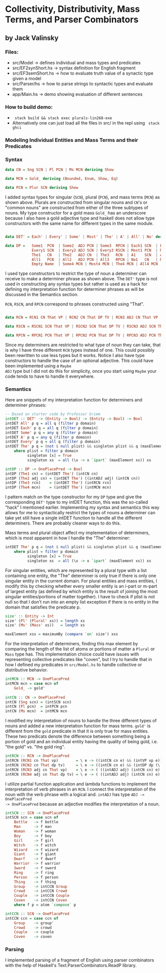 # Collectivity, Distributivity, Mass Terms, and Parser Combinators
## by Jack Valinsky


### Files:
- src/Model          &rarr; defines individual and mass types and predicates
- src/EF2synShort.hs &rarr; syntax definition for English fragment
- src/EF3semShort.hs &rarr; how to evaluate truth value of a synactic type given a model
- src/Parser/hs      &rarr; how to parse strings to syntactic types and evaluate them
- app/Main.hs        &rarr; demo showing evaluation of different sentences


### How to build demo:
- <code> stack build && stack exec plurals-lin268-exe </code>
- Alternatively one can just load all the files in src/ in the repl using <code> stack ghci </code>

### Modeling Individual Entities and Mass Terms and their Predicates


### Syntax

```haskell
data CN = Sng SCN | Pl PCN | Ms MCN deriving Show 

data MCN = Gold_ deriving (Bounded, Enum, Show, Eq)

data PCN = Plur SCN deriving Show
```

I added syntax types for singular (<code>SCN</code>), plural (<code>PCN</code>), and mass terms (<code>MCN</code>) as shown above. 
Plurals are constructed from singular nouns and <code>CN</code>'s or "common nouns" are constructed from either of the three subtypes of nouns.
My type constructor for a gold mass <code>Gold_</code> has an underscore because I also have a gold adjective type and haskell does not
allow type constructors with the same name for different types in the same module. 

```haskell

data DET' = Each' | Every' | Some' | Most' | The' | A' | All' | No' deriving Show

data DP =   Some1  PCN  | Some2  ADJ PCN | Some3  RPCN | Each1 SCN  | Each2 ADJ SCN | Each3 RSCN |
            Every1 SCN  | Every2 ADJ SCN | Every3 RSCN | Most1 PCN  | Most2 ADJ PCN | Most3 RPCN |
            The1   CN   | The2   ADJ CN  | The3   RCN  | A1    SCN  | A2    ADJ SCN | A3    RSCN |
            All1   PCN  | All2   ADJ PCN | All3   RPCN | No1   CN   | No2   ADJ CN  | No3   RCN  | 
            Empty Name  | Some4 MCN | Most4 MCN | The4 MCN | All4 MCN | No4 MCN deriving Show
```

I used type constructors to restrict the type of noun a determiner can receive to make a determiner phrase as shown above.
The <code>DET'</code> type is not used in constructing any syntax types but rather is used as a hack for defining my interpretation
function for determiner phrases as will be discussed in the Semantics section.

<code>RCN</code>, <code>RSCN</code>, and <code>RPCN</code> correspond to phrases constructed using "That". 

```haskell

data RCN = RCN1 CN That VP | RCN2 CN That DP TV | RCN3 ADJ CN That VP | RCN4 ADJ CN That DP TV deriving Show

data RSCN = RSCN1 SCN That VP | RSCN2 SCN That DP TV | RSCN3 ADJ SCN That VP | RSCN4 ADJ SCN That DP TV deriving Show

data RPCN = RPCN1 PCN That VP | RPCN2 PCN That DP TV | RPCN3 ADJ PCN That VP | RPCN4 ADJ PCN That DP TV deriving Show
```

Since my determiners are
restricted to what type of noun they can take, that is why I have three different <code>RCN</code> types instead of one. This could
possibly been rewritten to use less types but it works. Notice I also have type constructors to handle the case of an optional adjective.
This could have been implemented using a <code>Maybe ADJ</code> type but I did not do this for simplicity, once you start using <code>Maybe</code>
your code tends to have to handle it everywhere.

### Semantics
Here are snippets of my interpretation function for determiners and determiner phrases:

```haskell
-- Based on starter code by Professor Grimm
intDET :: DET' -> (Entity -> Bool) -> (Entity -> Bool) -> Bool
intDET All' p q = all q (filter p domain) 
intDET Each' p q = all q (filter p domain) 
intDET Some' p q = any q (filter p domain)
intDET A' p q = any q (filter p domain)
intDET Every' p q = all q (filter p domain)
intDET The' p q = (not $ null plist) && singleton plist && q (maxElement plist)
    where plist = filter p domain
          singleton [x] = True
          singleton xs  = all (\x -> x `ipart` (maxElement xs)) xs

intDP :: DP -> OnePlacePred -> Bool
intDP (The1 cn) = (intDET The') (intCN cn)
intDP (The2 adj cn) = (intDET The') ((intADJ adj) (intCN cn))
intDP (The3 rcn)    = (intDET The') (intRCN rcn)
intDP (The4 mcn)    = (intDET The') (intMCN mcn)
```
I pattern match on the type constructor for my <code>DP</code> type and give the corresponding <code>DET'</code> type to my intDET function,
this was the so-called "hack" I mentioned earlier. Implementing my syntax and semantics this way allows for me to syntactically restrict the types
of nouns a determiner can take yet still have a single intDET function to handle all the different determiners. There are probably cleaner ways to do this.

Mass terms and plural object affect my implementation of determiners, which is most apparent in how I handle the "The" determiner:

```haskell
intDET The' p q = (not $ null plist) && singleton plist && q (maxElement plist)
    where plist = filter p domain
          singleton [x] = True
          singleton xs  = all (\x -> x `ipart` (maxElement xs)) xs
```

For singular entities, which are represented by a plural type with a list containing one entity, the "The" determiner is only true if there is only
one singular entity in the current domain. For plural entities and mass entities, I modify this by checking whether every smaller entity is an i-part or 
m-part of largest entity (as defined by which entity is the result of joining the most singular entities/portions of matter together). I have to check if plist
is not null so that I don't run into an empty list exception if there is no entity in the domain that satisfies the predicate p.

```haskell
size' :: Entity -> Int
size' (Pl' (Plural' xs)) = length xs
size' (Ms' (Mass' xs))   = length xs

maxElement xss = maximumBy (compare `on` size') xss
```

For the interpretation of determiners, finding this max element by comparing the length of the list of atoms or portions of matter a 
<code>Plural</code> or <code>Mass</code> type has. This implementation choice could have issues with representing collective predicates like "coven", but
I try to handle that in how I defined my predicates in <code>src/Model.hs</code> to handle collective or distributive behavior.

```haskell
intMCN :: MCN -> OnePlacePred
intMCN mcn = case mcn of 
    Gold_ -> gold'
        
intCN :: CN -> OnePlacePred
intCN (Sng scn) = (intSCN scn)
intCN (Pl pcn)  = intPCN pcn
intCN (Ms mcn)  = intMCN mcn
```
I modified my interpretation of nouns to handle the three different types of nouns and added a new interpretation function for mass terms.
<code>gold'</code> is different from the <code>gold</code> predicate in that it is only true for mass entities. These two predicats denote
the difference between something being a portion of gold and an individual entity having the quality of being gold, i.e. "the gold" vs.
"the gold ring". 

```haskell
intRCN :: RCN -> OnePlacePred
intRCN (RCN1 cn That vp)        = \ e -> ((intCN cn e) && (intVP vp e))
intRCN (RCN2 cn That dp tv)     = \ e -> ((intCN cn e) && (intDP dp (\ subj -> (intTV tv subj e))))
intRCN (RCN3 adj cn That vp)    = \ e -> ( ((intADJ adj) (intCN cn) e) && (intVP vp e))
intRCN (RCN4 adj cn That dp tv) = \ e -> ( ((intADJ adj) (intCN cn) e) && (intDP dp (\ subj -> (intTV tv subj e))))
```
I utilize partial function application and lambda functions to implement the interpretation of verb phrases in an <code>RCN</code>.
I connect the interpretation of the noun with the verb phrase with a logical and. <code>intADJ</code> has type <code>ADJ -> OnePlacePred -> OnePlacePred</code>
because an adjective modifies the interpretation of a noun.

```haskell
intSCN :: SCN -> OnePlacePred
intSCN scn = case scn of
    Bottle   -> f bottle
    Man      -> f man 
    Woman    -> f woman
    Boy      -> f boy
    Girl     -> f girl
    Witch    -> f witch
    Wizard   -> f wizard
    Giant    -> f giant
    Dwarf    -> f dwarf
    Warrior  -> f warrior
    Sword    -> f sword
    Ring     -> f ring
    Person   -> f person
    Thing    -> f thing
    Group    -> intCCN Group
    Crowd    -> intCCN Crowd
    Couple   -> intCCN Couple
    Coven    -> intCCN Coven
    where f p = atom `compose` p

intCCN :: SCN -> OnePlacePred
intCCN ccn = case ccn of
    Group    -> group'
    Crowd    -> crowd
    Couple   -> couple
    Coven    -> coven
```



### Parsing
I implemented parsing of a fragment of English using parser combinators with the help of Haskell's 
Text.ParserCombinators.ReadP library.


